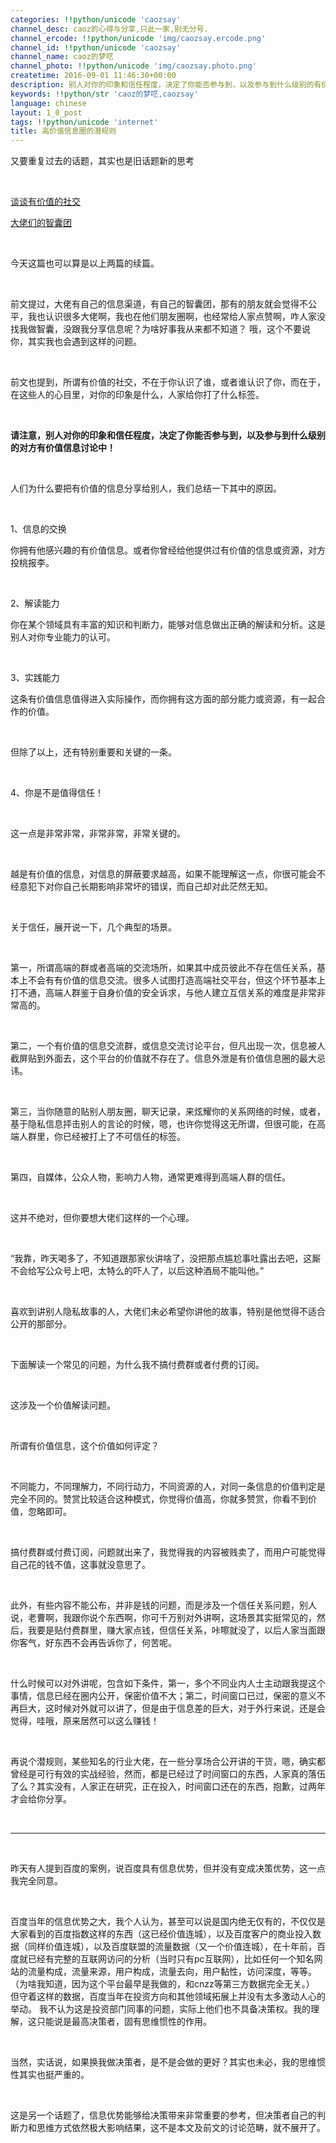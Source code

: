 ```yaml
---
categories: !!python/unicode 'caozsay'
channel_desc: caoz的心得与分享,只此一家,别无分号.
channel_ercode: !!python/unicode 'img/caozsay.ercode.png'
channel_id: !!python/unicode 'caozsay'
channel_name: caoz的梦呓
channel_photo: !!python/unicode 'img/caozsay.photo.png'
createtime: 2016-09-01 11:46:30+00:00
description: 别人对你的印象和信任程度，决定了你能否参与到，以及参与到什么级别的有价值信息讨论中。
keywords: !!python/str 'caoz的梦呓,caozsay'
language: chinese
layout: 1_0_post
tags: !!python/unicode 'internet'
title: 高价值信息圈的潜规则
---
```

<div class="rich_media_content" id="js_content">
<p>
         又要重复过去的话题，其实也是旧话题新的思考
        </p>
<p>
<br/>
</p>
<p>
<a data_ue_src="http://mp.weixin.qq.com/s?__biz=MzI0MjA1Mjg2Ng==&amp;mid=2649866881&amp;idx=1&amp;sn=f9011ead835d971a0a6b21f794e4b805&amp;scene=21#wechat_redirect" href="http://mp.weixin.qq.com/s?__biz=MzI0MjA1Mjg2Ng==&amp;mid=2649866881&amp;idx=1&amp;sn=f9011ead835d971a0a6b21f794e4b805&amp;scene=21#wechat_redirect" target="_blank">
          谈谈有价值的社交
         </a>
<br/>
</p>
<p>
<a data_ue_src="http://mp.weixin.qq.com/s?__biz=MzI0MjA1Mjg2Ng==&amp;mid=2649866933&amp;idx=1&amp;sn=374ff74344e01aedc1406d0ea5bad2d3&amp;scene=21#wechat_redirect" href="http://mp.weixin.qq.com/s?__biz=MzI0MjA1Mjg2Ng==&amp;mid=2649866933&amp;idx=1&amp;sn=374ff74344e01aedc1406d0ea5bad2d3&amp;scene=21#wechat_redirect" target="_blank">
          大佬们的智囊团
         </a>
<br/>
</p>
<p>
<br/>
</p>
<p>
         今天这篇也可以算是以上两篇的续篇。
        </p>
<p>
<br/>
</p>
<p>
         前文提过，大佬有自己的信息渠道，有自己的智囊团，那有的朋友就会觉得不公平，我也认识很多大佬啊，我也在他们朋友圈啊，也经常给人家点赞啊，咋人家没找我做智囊，没跟我分享信息呢？为啥好事我从来都不知道？ 哦，这个不要说你，其实我也会遇到这样的问题。
        </p>
<p>
<br/>
</p>
<p>
         前文也提到，所谓有价值的社交，不在于你认识了谁，或者谁认识了你，而在于，在这些人的心目里，对你的印象是什么，人家给你打了什么标签。
        </p>
<p>
<br/>
</p>
<p>
<strong>
          请注意，别人对你的印象和信任程度，决定了你能否参与到，以及参与到什么级别的对方有价值信息讨论中！
         </strong>
</p>
<p>
<br/>
</p>
<p>
         人们为什么要把有价值的信息分享给别人，我们总结一下其中的原因。
        </p>
<p>
<br/>
</p>
<p>
         1、信息的交换
        </p>
<p>
         你拥有他感兴趣的有价值信息。或者你曾经给他提供过有价值的信息或资源，对方投桃报李。
        </p>
<p>
<br/>
</p>
<p>
         2、解读能力
        </p>
<p>
         你在某个领域具有丰富的知识和判断力，能够对信息做出正确的解读和分析。这是别人对你专业能力的认可。
        </p>
<p>
<br/>
</p>
<p>
         3、实践能力
        </p>
<p>
         这条有价值信息值得进入实际操作，而你拥有这方面的部分能力或资源，有一起合作的价值。
        </p>
<p>
<br/>
</p>
<p>
         但除了以上，还有特别重要和关键的一条。
        </p>
<p>
<br/>
</p>
<p>
         4、你是不是值得信任！
        </p>
<p>
<br/>
</p>
<p>
         这一点是非常非常，非常非常，非常关键的。
        </p>
<p>
<br/>
</p>
<p>
         越是有价值的信息，对信息的屏蔽要求越高，如果不能理解这一点，你很可能会不经意犯下对你自己长期影响非常坏的错误，而自己却对此茫然无知。
        </p>
<p>
<br/>
</p>
<p>
         关于信任，展开说一下，几个典型的场景。
        </p>
<p>
<br/>
</p>
<p>
         第一，所谓高端的群或者高端的交流场所，如果其中成员彼此不存在信任关系，基本上不会有有价值的信息交流。很多人试图打造高端社交平台，但这个环节基本上打不通，高端人群鉴于自身价值的安全诉求，与他人建立互信关系的难度是非常非常高的。
        </p>
<p>
<br/>
</p>
<p>
         第二，一个有价值的信息交流群，或信息交流讨论平台，但凡出现一次，信息被人截屏贴到外面去，这个平台的价值就不存在了。信息外泄是有价值信息圈的最大忌讳。
        </p>
<p>
<br/>
</p>
<p>
         第三，当你随意的贴别人朋友圈，聊天记录，来炫耀你的关系网络的时候，或者，基于隐私信息抨击别人的言论的时候，嗯，也许你觉得这无所谓，但很可能，在高端人群里，你已经被打上了不可信任的标签。
        </p>
<p>
<br/>
</p>
<p>
         第四，自媒体，公众人物，影响力人物，通常更难得到高端人群的信任。
        </p>
<p>
<br/>
</p>
<p>
         这并不绝对，但你要想大佬们这样的一个心理。
        </p>
<p>
<br/>
</p>
<p>
         “我靠，昨天喝多了，不知道跟那家伙讲啥了，没把那点尴尬事吐露出去吧，这厮不会给写公众号上吧，太特么的吓人了，以后这种酒局不能叫他。”
        </p>
<p>
<br/>
</p>
<p>
         喜欢到讲别人隐私故事的人，大佬们未必希望你讲他的故事，特别是他觉得不适合公开的那部分。
        </p>
<p>
<br/>
</p>
<p>
         下面解读一个常见的问题，为什么我不搞付费群或者付费的订阅。
        </p>
<p>
<br/>
</p>
<p>
         这涉及一个价值解读问题。
        </p>
<p>
<br/>
</p>
<p>
         所谓有价值信息，这个价值如何评定？
        </p>
<p>
<br/>
</p>
<p>
         不同能力，不同理解力，不同行动力，不同资源的人，对同一条信息的价值判定是完全不同的。赞赏比较适合这种模式，你觉得价值高，你就多赞赏，你看不到价值，忽略即可。
        </p>
<p>
<br/>
</p>
<p>
         搞付费群或付费订阅，问题就出来了，我觉得我的内容被贱卖了，而用户可能觉得自己花的钱不值，这事就没意思了。
        </p>
<p>
<br/>
</p>
<p>
         此外，有些内容不能公布，并非是钱的问题，而是涉及一个信任关系问题，别人说，老曹啊，我跟你说个东西啊，你可千万别对外讲啊，这场景其实挺常见的，然后，我要是贴付费群里，赚大家点钱，但信任关系，咔嚓就没了，以后人家当面跟你客气，好东西不会再告诉你了，何苦呢。
        </p>
<p>
<br/>
</p>
<p>
         什么时候可以对外讲呢，包含如下条件，第一，多个不同业内人士主动跟我提这个事情，信息已经在圈内公开，保密价值不大；第二，时间窗口已过，保密的意义不再巨大，这时候对外就可以讲了，但是由于信息差的巨大，对于外行来说，还是会觉得，哇哦，原来居然可以这么赚钱！
        </p>
<p>
<br/>
</p>
<p>
         再说个潜规则，某些知名的行业大佬，在一些分享场合公开讲的干货，嗯，确实都曾经是可行有效的实战经验，然而，都是已经过了时间窗口的东西，人家真的落伍了么？其实没有，人家正在研究，正在投入，时间窗口还在的东西，抱歉，过两年才会给你分享。
        </p>
<p>
<br/>
</p>
<hr/>
<p>
<br/>
</p>
<p>
         昨天有人提到百度的案例，说百度具有信息优势，但并没有变成决策优势，这一点我完全同意。
        </p>
<p>
<br/>
</p>
<p>
         百度当年的信息优势之大，我个人认为，甚至可以说是国内绝无仅有的，不仅仅是大家看到的百度指数这样的东西（这已经价值连城），以及百度客户的商业投入数据（同样价值连城），以及百度联盟的流量数据（又一个价值连城），在十年前，百度就已经有完整的互联网访问的分析（当时只有pc互联网），比如任何一个知名网站的流量构成，流量来源，用户构成，流量去向，用户黏性，访问深度，等等。（为啥我知道，因为这个平台最早是我做的，和cnzz等第三方数据完全无关。） 但守着这样的数据，百度当年在投资方向和其他领域拓展上并没有太多激动人心的举动。 我不认为这是投资部门同事的问题，实际上他们也不具备决策权。我的理解，这只能说是最高决策者，固有思维惯性的作用。
        </p>
<p>
<br/>
</p>
<p>
         当然，实话说，如果换我做决策者，是不是会做的更好？其实也未必，我的思维惯性其实也挺严重的。
        </p>
<p>
<br/>
</p>
<p>
         这是另一个话题了，信息优势能够给决策带来非常重要的参考，但决策者自己的判断力和思维方式依然极大影响结果，这不是本文及前文的讨论范畴，就不展开了。
        </p>
<p>
<br/>
</p>
<p>
<br/>
</p>
</div>
